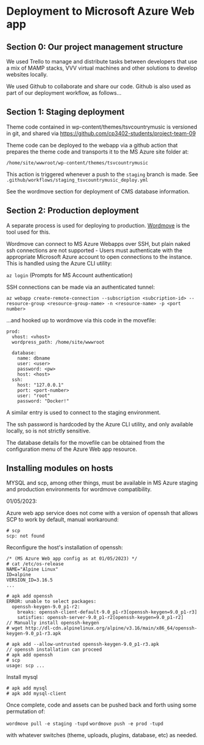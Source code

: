 # Deployment to Microsoft Azure Web app

## Section 0: Our project management structure

We used Trello to manage and distribute tasks between developers that use a mix of MAMP stacks, VVV virtual machines and
other solutions to develop websites locally.

We used Github to collaborate and share our code. Github is also used as
part of our deployment workflow, as follows...

## Section 1: Staging deployment

Theme code contained in wp-content/themes/tsvcountrymusic is versioned in git, and shared
via https://github.com/cp3402-students/project-team-09

Theme code can be deployed to the webapp via a github action that prepares the theme code and transports it to the MS
Azure site folder at:

`/home/site/wwwroot/wp-content/themes/tsvcountrymusic`

This action is triggered whenever a push to the `staging` branch is made.
See `.github/workflows/staging_tsvcountrymusic_deploy.yml`

See the wordmove section for deployment of CMS database information.

## Section 2: Production deployment

A separate process is used for deploying to production. [Wordmove](https://github.com/welaika/wordmove) is the tool used
for this.

Wordmove can connect to MS Azure Webapps over SSH, but plain naked ssh connections are not supported - Users must
authenticate with the appropriate Microsoft Azure account to open connections to the instance. This is handled using the
Azure CLI
utility:

`az login` (Prompts for MS Account authentication)

SSH connections can be made via an authenticated tunnel:

```
az webapp create-remote-connection --subscription <subcription-id> --resource-group <resource-group-name> -n <resource-name> -p <port number>
```

...and hooked up to wordmove via this code in the movefile:

```
prod:
  vhost: <vhost>
  wordpress_path: /home/site/wwwroot

  database:
    name: dbname
    user: <user>
    password: <pw>
    host: <host>
  ssh:
    host: "127.0.0.1"
    port: <port-number>
    user: "root"
    password: "Docker!"
```

A similar entry is used to connect to the staging environment.

The ssh password is hardcoded by the Azure CLI utility, and only available locally, so is not strictly sensitive.

The database details for the movefile can be obtained from the configuration menu of the Azure Web
app resource.

## Installing modules on hosts

MYSQL and scp, among other things, must be available in MS Azure staging and production environments for wordmove
compatibility.

01/05/2023:

Azure web app service does not come with a version of openssh that allows SCP to work by default, manual workaround:

```
# scp
scp: not found
```

Reconfigure the host's installation of openssh:

```
/* (MS Azure Web app config as at 01/05/2023) */
# cat /etc/os-release
NAME="Alpine Linux"
ID=alpine
VERSION_ID=3.16.5
...

# apk add openssh
ERROR: unable to select packages:
  openssh-keygen-9.0_p1-r2:
    breaks: openssh-client-default-9.0_p1-r3[openssh-keygen=9.0_p1-r3]
    satisfies: openssh-server-9.0_p1-r2[openssh-keygen=9.0_p1-r2]
// Manually install openssh-keygen
# wget http://dl-cdn.alpinelinux.org/alpine/v3.16/main/x86_64/openssh-keygen-9.0_p1-r3.apk

# apk add --allow-untrusted openssh-keygen-9.0_p1-r3.apk
// openssh installation can proceed
# apk add openssh
# scp
usage: scp ...
```

Install mysql

```
# apk add mysql
# apk add mysql-client
```

Once complete, code and assets can be pushed back and forth using some permutation of:

`wordmove pull -e staging -tupd`
`wordmove push -e prod -tupd`

with whatever switches (theme, uploads, plugins, database, etc) as needed.



